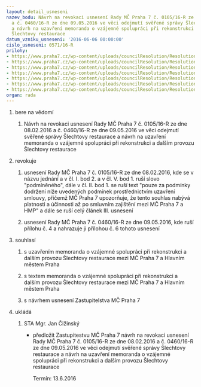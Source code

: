 ```yaml
---
layout: detail_usneseni
nazev_bodu: Návrh na revokaci usnesení Rady MČ Praha 7 č. 0105/16-R ze dne 08.02.2016
  a č. 0460/16-R ze dne 09.05.2016 ve věci odejmutí svěřené správy Šlechtovy restaurace
  a návrh na uzavření memoranda o vzájemné spolupráci při rekonstrukci a dalším provozu
  Šlechtovy restaurace
datum_vzniku_usneseni: '2016-06-06 00:00:00'
cislo_usneseni: 0571/16-R
prilohy:
- https://www.praha7.cz/wp-content/uploads/councilResolution/Resolutions/27796/export/00_SlechtRestauraceOdsvereni~69154.doc
- https://www.praha7.cz/wp-content/uploads/councilResolution/Resolutions/27796/export/02_SlechtRestauraceOdsvereni~69153.pdf
- https://www.praha7.cz/wp-content/uploads/councilResolution/Resolutions/27796/export/03_SlechtRestauraceOdsvereni~69152.pdf
- https://www.praha7.cz/wp-content/uploads/councilResolution/Resolutions/27796/export/04_SlechtRestauraceOdsvereni~69151.pdf
- https://www.praha7.cz/wp-content/uploads/councilResolution/Resolutions/27796/export/0460kolar~69150.pdf
- https://www.praha7.cz/wp-content/uploads/councilResolution/Resolutions/27796/export/MemorandumSlechtovka_final_TH~69149.docx
- https://www.praha7.cz/wp-content/uploads/councilResolution/Resolutions/27796/export/export~298543.pdf
organ: rada
---
```

<ol id="urzList" class="urzList_view"><li id="" class="urzClass1"><span name="1">bere na vědomí</span><ol class="urzOlClass"><li style="text-align: left;" id="" class="urzClass2"><span><p>Návrh na revokaci usnesení Rady MČ Praha 7 č. 0105/16-R ze dne 08.02.2016 a č. 0460/16-R ze dne 09.05.2016 ve věci odejmutí svěřené správy Šlechtovy restaurace a návrh na uzavření memoranda o vzájemné spolupráci při rekonstrukci a dalším provozu Šlechtovy restaurace</p></span></li></ol></li><li id="" class="urzClass1"><span name="21">revokuje</span><ol class="urzOlClass"><li style="text-align: left;" id="" class="urzClass2"><span><p>usnesení Rady MČ Praha 7 č. 0105/16-R ze dne 08.02.2016, kde se v názvu jednání a v čl. I. bod 2. a v čl. V. bod 1. ruší slovo "podmíněného", dále v čl. II. bod 1. se ruší text "pouze za podmínky dodržení níže uvedených podmínek prostřednictvím uzavření smlouvy, přičemž MČ Praha 7 upozorňuje, že tento souhlas nabývá platnosti a účinnosti až po smluvním zajištění mezi MČ Praha 7 a HMP" a dále se ruší celý článek III. usnesení</p></span></li><li style="text-align: left;" id="" class="urzClass2"><span><p>usnesení Rady MČ Praha 7 č. 0460/16-R ze dne 09.05.2016, kde ruší přílohu č. 4 a nahrazuje ji přílohou č. 6 tohoto usnesení<br></p></span></li></ol></li><li id="" class="urzClass1"><span name="26">souhlasí</span><ol class="urzOlClass"><li style="text-align: left;" id="" class="urzClass2"><span><p>s uzavřením memoranda o vzájemné spolupráci při rekonstrukci a dalším provozu Šlechtovy restaurace mezi MČ Praha 7 a Hlavním městem Praha<br></p></span></li><li style="text-align: left;" id="" class="urzClass2"><span><p>s textem memoranda o vzájemné spolupráci při rekonstrukci a dalším provozu Šlechtovy restaurace mezi MČ Praha 7 a Hlavním městem Praha</p></span></li><li style="text-align: left;" id="" class="urzClass2"><span><p>s návrhem usnesení Zastupitelstva MČ Praha 7<br></p></span></li></ol></li><li class="urzClass1" id="urzUkoly"><span name="1">ukládá</span><ol class="urzOlClass"><li class="urzClass2"><span><p>STA Mgr. Jan Čižinský</p></span><ul class="urzUlClass"><li class="urzClass3"><span><p>předložit Zastupitestvu MČ Praha 7 návrh na revokaci usnesení Rady MČ Praha 7 č. 0105/16-R ze dne 08.02.2016 a č. 0460/16-R ze dne 09.05.2016 ve věci odejmutí svěřené správy Šlechtovy restaurace a návrh na uzavření memoranda o vzájemné spolupráci při rekonstrukci a dalším provozu Šlechtovy restaurace</p></span><span class="urzUkolTermin">  Termín:&nbsp;13.6.2016</span></li></ul></li></ol></li></ol>